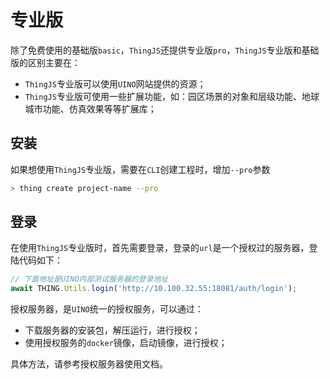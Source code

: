 # 专业版

除了免费使用的基础版`basic`，`ThingJS`还提供专业版`pro`，`ThingJS`专业版和基础版的区别主要在：
* `ThingJS`专业版可以使用`UINO`网站提供的资源；
* `ThingJS`专业版可使用一些扩展功能，如：园区场景的对象和层级功能、地球城市功能、仿真效果等等扩展库；


## 安装
如果想使用`ThingJS`专业版，需要在`CLI`创建工程时，增加`--pro`参数

```bash
> thing create project-name --pro
```

## 登录
在使用`ThingJS`专业版时，首先需要登录，登录的`url`是一个授权过的服务器，登陆代码如下：
```javascript
// 下面地址是UINO内部测试服务器的登录地址
await THING.Utils.login('http://10.100.32.55:18081/auth/login');
```

授权服务器，是`UINO`统一的授权服务，可以通过：
* 下载服务器的安装包，解压运行，进行授权；
* 使用授权服务的`docker`镜像，启动镜像，进行授权；

具体方法，请参考授权服务器使用文档。

